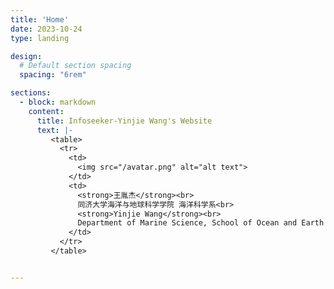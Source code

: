 ```yaml
---
title: 'Home'
date: 2023-10-24
type: landing

design:
  # Default section spacing
  spacing: "6rem"

sections:
  - block: markdown
    content:
      title: Infoseeker-Yinjie Wang's Website
      text: |-
         <table>
           <tr>
             <td>
               <img src="/avatar.png" alt="alt text">
             </td>
             <td>
               <strong>王胤杰</strong><br>
               同济大学海洋与地球科学学院 海洋科学系<br>
               <strong>Yinjie Wang</strong><br>
               Department of Marine Science, School of Ocean and Earth Sciences, Tongji University
             </td>
           </tr>
         </table>


---
```

